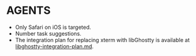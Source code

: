 # AGENTS

- Only Safari on iOS is targeted.
- Number task suggestions.
- The integration plan for replacing xterm with libGhostty is available at [libghostty-integration-plan.md](libghostty-integration-plan.md).

